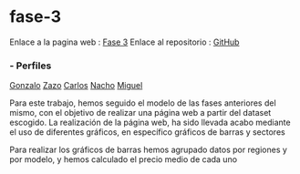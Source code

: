 # fase-3
Enlace a la pagina web : [Fase 3](https://fase3html.gonzalogmv.repl.co)
Enlace al repositorio : [GitHub](https://github.com/GonzaloGmv/fase3html.git)

### - Perfiles

[Gonzalo](https://github.com/GonzaloGmv)
[Zazo](https://github.com/jzazooro)
[Carlos](https://github.com/carlospuigserver)
[Nacho](https://github.com/Nachopedrero)
[Miguel](https://github.com/migueliiin)

Para este trabajo, hemos seguido el modelo de las fases anteriores del mismo, con el objetivo de realizar una página web a partir del dataset escogido. La realización de la página web, ha sido llevada acabo mediante el uso de diferentes gráficos, en específico gráficos de barras y sectores



Para realizar los gráficos de barras hemos agrupado datos por regiones y por modelo, y hemos calculado el precio medio de cada uno
